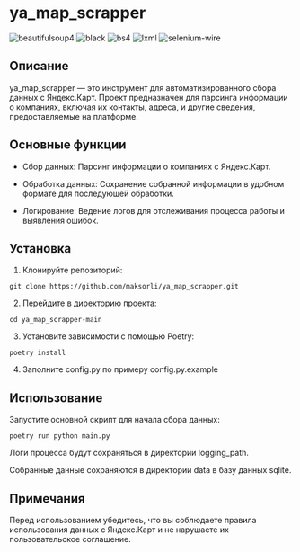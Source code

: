 # ya_map_scrapper
![beautifulsoup4](https://img.shields.io/badge/beautifulsoup4-4.12.3-blue)
![black](https://img.shields.io/badge/black-24.4.2-blue)
![bs4](https://img.shields.io/badge/bs4-0.0.2-blue)
![lxml](https://img.shields.io/badge/lxml-5.2.2-blue)
![selenium-wire](https://img.shields.io/badge/selenium--wire-5.1.0-blue)

## Описание
ya_map_scrapper — это инструмент для автоматизированного сбора данных с Яндекс.Карт. Проект предназначен для парсинга информации о компаниях, включая их контакты, адреса, и другие сведения, предоставляемые на платформе.

## Основные функции
- Сбор данных: Парсинг информации о компаниях с Яндекс.Карт.

- Обработка данных: Сохранение собранной информации в удобном формате для последующей обработки.

- Логирование: Ведение логов для отслеживания процесса работы и выявления ошибок.

## Установка 
1. Клонируйте репозиторий:
```
git clone https://github.com/maksorli/ya_map_scrapper.git
```
2. Перейдите в директорию проекта:
```
cd ya_map_scrapper-main
```
3. Установите зависимости с помощью Poetry:

 
```
poetry install
```
4. Заполните config.py по примеру config.py.example

## Использование

Запустите основной скрипт для начала сбора данных:
```
poetry run python main.py
```
Логи процесса будут сохраняться в директории logging_path.

Собранные данные сохраняются в директории data в базу данных sqlite.

## Примечания

Перед использованием убедитесь, что вы соблюдаете правила использования данных с Яндекс.Карт и не нарушаете их пользовательское соглашение.